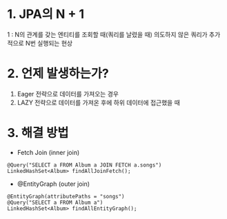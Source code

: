 # 1. JPA의 N + 1
1 : N의 관계를 갖는 엔티티를 조회할 때(쿼리를 날렸을 때) 의도하지 않은 쿼리가 추가적으로 N번 실행되는 현상

# 2. 언제 발생하는가?
1. Eager 전략으로 데이터를 가져오는 경우
2. LAZY 전략으로 데이터를 가져온 후에 하위 데이터에 접근했을 때

# 3. 해결 방법
* Fetch Join (inner join)
```
@Query("SELECT a FROM Album a JOIN FETCH a.songs")
LinkedHashSet<Album> findAllJoinFetch();
```
* @EntityGraph (outer join)
```
@EntityGraph(attributePaths = "songs")
@Query("SELECT a FROM Album a")
LinkedHashSet<Album> findAllEntityGraph();
```
